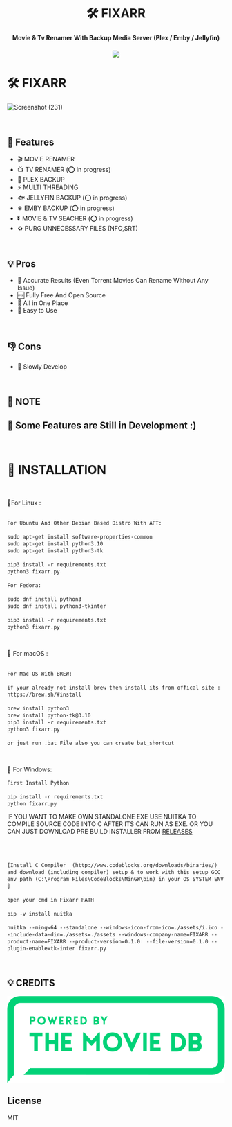                                                                 
<h1 align="center"> 🛠️ FIXARR  </h1>

<h4 align="center"> Movie & Tv Renamer With Backup Media Server (Plex / Emby / Jellyfin)</h4>


<p style="text-align:center;" align="center">
  <img align="center" src="https://cdn.jsdelivr.net/gh/sachinsenal0x64/picx-images-hosting@master/FIXARR LOGO.10it15i3tejk.webp"/>
</p>


# 🛠️ FIXARR 

![Screenshot (231)](https://user-images.githubusercontent.com/127573781/230511871-3b343e7d-42a3-4a4e-9f0d-c52e9cb0470f.png)

<br>

##  🚀 Features

-  🎬 MOVIE RENAMER
-  📺 TV RENAMER (⭕ in progress)
-  🔺 PLEX BACKUP
-  ⚡️ MULTI THREADING 
-  🐟 JELLYFIN BACKUP (⭕ in progress)
-  ❄ EMBY BACKUP (⭕ in progress)
-  ⏬ MOVIE & TV SEACHER (⭕ in progress)
-  ♻ PURG UNNECESSARY FILES (NFO,SRT)

<br>


## 💡 Pros

- 🍕 Accurate Results (Even Torrent Movies Can Rename Without Any Issue)
- 🆓 Fully Free And Open Source
- 🧰 All in One Place
- 🧾 Easy to Use
  
<br>


## 👎 Cons

- 🐌 Slowly Develop


<br>


## 🏮 NOTE

## 🚀 Some Features are Still in Development :)


<br>


# 📐 INSTALLATION

<br>

🐧For Linux :

```Terminal

For Ubuntu And Other Debian Based Distro With APT:

sudo apt-get install software-properties-common
sudo apt-get install python3.10
sudo apt-get install python3-tk

pip3 install -r requirements.txt
python3 fixarr.py

For Fedora:

sudo dnf install python3
sudo dnf install python3-tkinter

pip3 install -r requirements.txt
python3 fixarr.py

```
<br>

🍎 For macOS :


```Terminal

For Mac OS With BREW:

if your already not install brew then install its from offical site : https://brew.sh/#install 

brew install python3
brew install python-tk@3.10
pip3 install -r requirements.txt
python3 fixarr.py

or just run .bat File also you can create bat_shortcut
```

<br>

🚪 For Windows:


```CMD
First Install Python  

pip install -r requirements.txt
python fixarr.py
```

IF YOU WANT TO MAKE OWN STANDALONE EXE USE NUITKA TO COMPILE SOURCE CODE INTO C AFTER ITS CAN RUN AS EXE.  OR  YOU CAN JUST DOWNLOAD PRE BUILD INSTALLER FROM [RELEASES](https://github.com/sachinsenal0x64/FIXARR/releases)


<br>


```compile

[Install C Compiler  (http://www.codeblocks.org/downloads/binaries/) and download (including compiler) setup & to work with this setup GCC env path (C:\Program Files\CodeBlocks\MinGW\bin) in your OS SYSTEM ENV ] 

open your cmd in Fixarr PATH

pip -v install nuitka 

nuitka --mingw64 --standalone --windows-icon-from-ico=./assets/i.ico --include-data-dir=./assets=./assets --windows-company-name=FIXARR --product-name=FIXARR --product-version=0.1.0  --file-version=0.1.0 --plugin-enable=tk-inter fixarr.py

```

<br>

## 💡 CREDITS

<p style="text-align:center;" align="center">
   <a href="https://www.themoviedb.org">
  <img align="center" src="https://github.com/FIXARR/FIXARR/blob/279c46c7744bfdbb2e99dd802637cea65d2fdc3d/assets/tmdb.svg" height="200"/>
   </a>
</p>


## License

MIT
